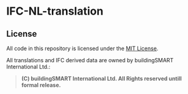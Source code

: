 # IFC-NL-translation

## License

All code in this repository is licensed under the [MIT License](LICENSE).

All translations and IFC derived data are owned by buildingSMART International Ltd.:
>**(C) buildingSMART International Ltd. All Rights reserved untill formal release.**